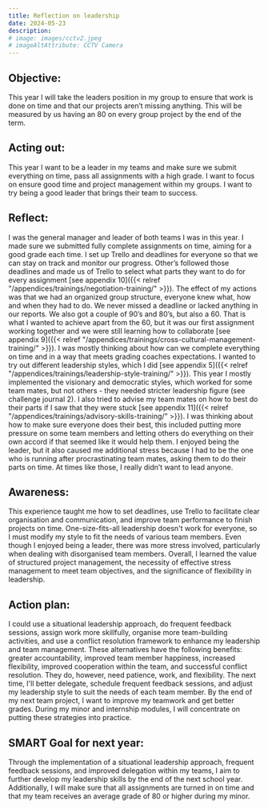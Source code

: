 ```yaml
---
title: Reflection on leadership
date: 2024-05-23
description:
# image: images/cctv2.jpeg
# imageAltAttribute: CCTV Camera
---
```


## Objective: 

This year I will take the leaders position in my group to ensure that work is done on time and that our projects aren’t missing anything. This will be measured by us having an 80 on every group project by the end of the term.

## Acting out:

This year I want to be a leader in my teams and make sure we submit everything on time, pass all assignments with a high grade. I want to focus on ensure good time and project management within my groups. I want to try being a good leader that brings their team to success.

## Reflect:

I was the general manager and leader of both teams I was in this year. I made sure we submitted fully complete assignments on time, aiming for a good grade each time. I set up Trello and deadlines for everyone so that we can stay on track and monitor our progress. Other’s followed those deadlines and made us of Trello to select what parts they want to do for every assignment [see appendix 10]({{< relref "/appendices/trainings/negotiation-training/" >}}). The effect of my actions was that we had an organized group structure, everyone knew what, how and when they had to do. We never missed a deadline or lacked anything in our reports. We also got a couple of 90’s and 80’s, but also a 60. That is what I wanted to achieve apart from the 60, but it was our first assignment working together and we were still learning how to collaborate [see appendix 9]({{< relref "/appendices/trainings/cross-cultural-management-training/" >}}). I was mostly thinking about how can we complete everything on time and in a way that meets grading coaches expectations. I wanted to try out different leadership styles, which I did [see appendix 5]({{< relref "/appendices/trainings/leadership-style-training/" >}}). This year I mostly implemented the visionary and democratic styles, which worked for some team mates, but not others - they needed stricter leadership figure (see challenge journal 2). I also tried to advise my team mates on how to best do their parts if I saw that they were stuck [see appendix 11]({{< relref "/appendices/trainings/advisory-skills-training/" >}}). I was thinking about how to make sure everyone does their best, this included putting more pressure on some team members and letting others do everything on their own accord if that seemed like it would help them. I enjoyed being the leader, but it also caused me additional stress because I had to be the one who is running after procrastinating team mates, asking them to do their parts on time. At times like those, I really didn’t want to lead anyone.

## Awareness:

This experience taught me how to set deadlines, use Trello to facilitate clear organisation and communication, and improve team performance to finish projects on time. One-size-fits-all leadership doesn't work for everyone, so I must modify my style to fit the needs of various team members. Even though I enjoyed being a leader, there was more stress involved, particularly when dealing with disorganised team members. Overall, I learned the value of structured project management, the necessity of effective stress management to meet team objectives, and the significance of flexibility in leadership.

## Action plan:

I could use a situational leadership approach, do frequent feedback sessions, assign work more skillfully, organise more team-building activities, and use a conflict resolution framework to enhance my leadership and team management. These alternatives have the following benefits: greater accountability, improved team member happiness, increased flexibility, improved cooperation within the team, and successful conflict resolution. They do, however, need patience, work, and flexibility. The next time, I'll better delegate, schedule frequent feedback sessions, and adjust my leadership style to suit the needs of each team member. By the end of my next team project, I want to improve my teamwork and get better grades. During my minor and internship modules, I will concentrate on putting these strategies into practice.

## SMART Goal for next year:

Through the implementation of a situational leadership approach, frequent feedback sessions, and improved delegation within my teams, I aim to further develop my leadership skills by the end of the next school year. Additionally, I will make sure that all assignments are turned in on time and that my team receives an average grade of 80 or higher during my minor.